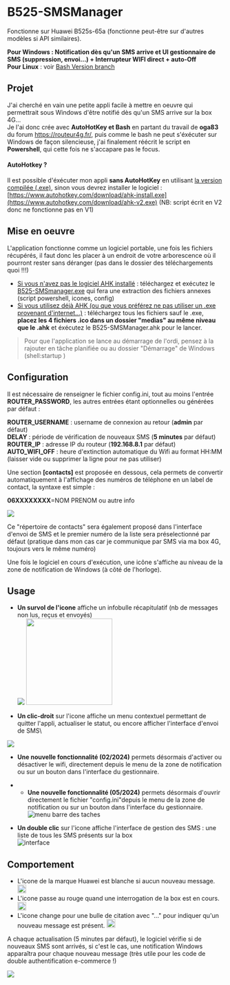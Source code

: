 # B525-SMSManager
Fonctionne sur Huawei B525s-65a (fonctionne peut-être sur d'autres modèles si API similaires).

**Pour Windows : Notification dès qu'un SMS arrive et UI gestionnaire de SMS (suppression, envoi...) + Interrupteur WIFI direct + auto-Off** \
**Pour Linux** : voir [Bash Version branch](https://github.com/jibap/B525-SMSManager/tree/Bash-version)

## Projet
J'ai cherché en vain une petite appli facile à mettre en oeuvre qui permettrait sous Windows d'être notifié dès qu'un SMS arrive sur la box 4G... \
Je l'ai donc crée avec **AutoHotKey et Bash** en partant du travail de **oga83** du forum https://routeur4g.fr/, puis comme le bash ne peut s'éxécuter sur Windows de façon silencieuse, j'ai finalement réécrit le script en **Powershell**, qui cette fois ne s'accapare pas le focus.

#### AutoHotkey ?
Il est possible d'éxécuter mon appli **sans AutoHotKey** en utilisant [la version compilée (.exe)](https://github.com/jibap/B525-SMSManager/blob/main/B525-SMSManager.exe), sinon vous devrez installer le logiciel : [https://www.autohotkey.com/download/ahk-install.exe](https://www.autohotkey.com/download/ahk-v2.exe) (NB: script écrit en V2 donc ne fonctionne pas en V1)

## Mise en oeuvre
L'application fonctionne comme un logiciel portable, une fois les fichiers récupérés, il faut donc les placer à un endroit de votre arborescence où il pourront rester sans déranger (pas dans le dossier des téléchargements quoi !!!) 

* <ins>Si vous n'avez pas le logiciel AHK installé</ins> : téléchargez et exécutez le [B525-SMSmanager.exe](https://github.com/jibap/B525-SMSManager/blob/main/B525-SMSManager.exe) qui fera une extraction des fichiers annexes (script powershell, icones, config)
* <ins>Si vous utilisez déjà AHK (ou que vous préférez ne pas utiliser un .exe provenant d'internet...)</ins> : téléchargez tous les fichiers sauf le .exe, **placez les 4 fichiers .ico dans un dossier "medias" au même niveau que le .ahk** et éxécutez le B525-SMSManager.ahk pour le lancer. 

> Pour que l'application se lance au démarrage de l'ordi, pensez à la rajouter en tâche planifiée ou au dossier "Démarrage" de Windows (shell:startup )


## Configuration
Il est nécessaire de renseigner le fichier config.ini, tout au moins l'entrée **ROUTER_PASSWORD**, les autres entrées étant optionnelles ou générées par défaut : 

**ROUTER_USERNAME** : username de connexion au retour (**admin** par défaut)\
**DELAY** : période de vérification de nouveaux SMS (**5 minutes** par défaut)\
**ROUTER_IP** : adresse IP du routeur (**192.168.8.1** par défaut)\
**AUTO_WIFI_OFF** : heure d'extinction automatique du Wifi au format HH:MM (laisser vide ou supprimer la ligne pour ne pas utiliser) 

Une section **[contacts]** est proposée en dessous, cela permets de convertir automatiquement à l'affichage des numéros de téléphone en un label de contact, la syntaxe est simple :

**06XXXXXXXX**=NOM PRENOM ou autre info

<img src="https://routeur4g.fr/discussions/uploads/5NXK814BXFXM/image.png"/>

Ce "répertoire de contacts" sera également proposé dans l'interface d'envoi de SMS et le premier numéro de la liste sera préselectionné par défaut (pratique dans mon cas car je communique par SMS via ma box 4G, toujours vers le même numéro)


Une fois le logiciel en cours d'exécution, une icône s'affiche au niveau de la zone de notification de Windows (à côté de l'horloge). 

## Usage
* **Un survol de l'icone** affiche un infobulle récapitulatif (nb de messages non lus, reçus et envoyés)\
<img src="https://routeur4g.fr/discussions/uploads/editor/pl/cvhervm1yshb.png"/> <img src="https://routeur4g.fr/discussions/uploads/editor/hx/grt69n654unr.png" width="200px"/>

* **Un clic-droit** sur l'icone affiche un menu contextuel permettant de quitter l'appli, actualiser le statut, ou encore afficher l'interface d'envoi de SMS\
<img src="https://routeur4g.fr/discussions/uploads/editor/fl/9vyzxgu0kjx6.png"/>

* **Une nouvelle fonctionnalité (02/2024)** permets désormais d'activer ou désactiver le wifi, directement depuis le menu de la zone de notification ou sur un bouton dans l'interface du gestionnaire.
  
* * **Une nouvelle fonctionnalité (05/2024)** permets désormais d'ouvrir directement le fichier "config.ini"depuis le menu de la zone de notification ou sur un bouton dans l'interface du gestionnaire.
![menu barre des taches](https://github.com/jibap/B525-SMSManager/assets/3915029/da5b7ce3-4195-4044-b4ff-62b113e1df41)

* **Un double clic** sur l'icone affiche l'interface de gestion des SMS : une liste de tous les SMS présents sur la box\
![interface](https://github.com/jibap/B525-SMSManager/assets/3915029/61011e5d-140b-4fa4-808e-799fc1770b12)



## Comportement
* L'icone de la marque Huawei est blanche si aucun nouveau message. <img src="noSMS.ico" width="20px"/>
* L'icone passe au rouge quand une interrogation de la box est en cours. <img src="load.ico" width="20px" />
* L'icone change pour une bulle de citation avec "..." pour indiquer qu'un nouveau message est présent. <img src="more.ico" width="20px"/>

A chaque actualisation (5 minutes par défaut), le logiciel vérifie si de nouveaux SMS sont arrivés, si c'est le cas, une notification Windows apparaîtra pour chaque nouveau message (très utile pour les code de double authentification e-commerce !)

<img src="https://routeur4g.fr/discussions/uploads/editor/dz/vqvcgxw4wgac.png" />
